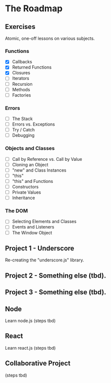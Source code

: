 # The Roadmap

## Exercises
Atomic, one-off lessons on various subjects.

### Functions
- [x] Callbacks
- [x] Returned Functions
- [x] Closures
- [ ] Iterators
- [ ] Recursion
- [ ] Methods
- [ ] Factories

### Errors
- [ ] The Stack
- [ ] Errors vs. Exceptions
- [ ] Try / Catch
- [ ] Debugging

### Objects and Classes
- [ ] Call by Reference vs. Call by Value
- [ ] Cloning an Object
- [ ] "new" and Class Instances
- [ ] "this"
- [ ] "this" and Functions
- [ ] Constructors
- [ ] Private Values
- [ ] Inheritance

### The DOM
- [ ] Selecting Elements and Classes
- [ ] Events and Listeners
- [ ] The Window Object

## Project 1 - Underscore
Re-creating the "underscore.js" library.

## Project 2 - Something else (tbd).

## Project 3 - Something else (tbd).

## Node
Learn node.js (steps tbd)

## React
Learn react.js (steps tbd)

## Collaborative Project
(steps tbd)
